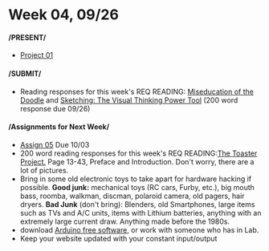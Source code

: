 # Week 04, 09/26

#### /PRESENT/

* [Project 01](creative_process.md) 

#### /SUBMIT/

* Reading responses for this week's REQ READING: [Miseducation of the Doodle](https://alistapart.com/article/the-miseducation-of-the-doodle) and [Sketching: The Visual Thinking Power Tool](https://alistapart.com/article/sketching-the-visual-thinking-power-tool)
  (200 word response due 09/26)

#### /Assignments for Next Week/

* [Assign 05](lasercut.md) Due 10/03
* 200 word reading responses for this week's REQ READING:[The Toaster Project.](https://drive.google.com/file/d/1b2rRTQ0PP6on-Dh94D24ZS33ndu9DC0F/view?usp=sharing) Page 13-43, Preface and Introduction. Don't worry, there are a lot of pictures. 
* Bring in some old electronic toys to take apart for hardware hacking if possible. 
**Good junk:** mechanical toys (RC cars, Furby, etc.), big mouth bass, roomba, walkman, discman, polaroid camera, old pagers, hair dryers.
**Bad Junk** (don't bring): Blenders, old Smartphones, large items such as TVs and A/C units, items with Lithium batteries, anything with an extremely large current draw. Anything made before the 1980s. 
* download [Arduino free software](https://www.arduino.cc/en/Main/Software), or work with someone who has in Lab. 
* Keep your website updated with your constant input/output 
